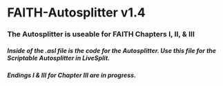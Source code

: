 # FAITH-Autosplitter v1.4 
### The Autosplitter is useable for FAITH Chapters I, II, & III
##### Inside of the .asl file is the code for the Autosplitter. Use this file for the Scriptable Autosplitter in LiveSplit.
##### Endings I & III for Chapter III are in progress.
